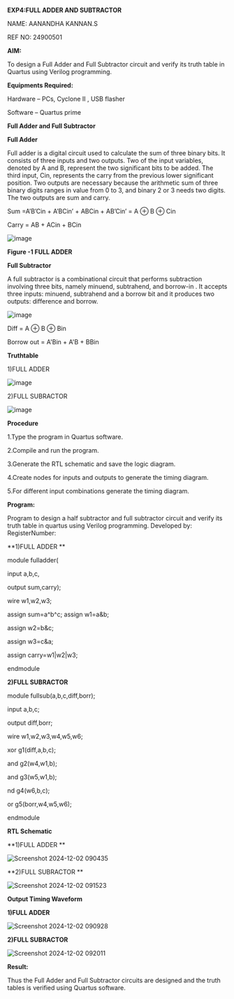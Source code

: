 **EXP4:FULL ADDER AND SUBTRACTOR**

NAME: AANANDHA KANNAN.S

REF NO: 24900501

**AIM:**

To design a Full Adder and Full Subtractor circuit and verify its truth table in Quartus using Verilog programming.

**Equipments Required:**

Hardware – PCs, Cyclone II , USB flasher

Software – Quartus prime

**Full Adder and Full Subtractor**

**Full Adder**

Full adder is a digital circuit used to calculate the sum of three binary bits. It consists of three inputs and two outputs. Two of the input variables, denoted by A and B, represent the two significant bits to be added. The third input, Cin, represents the carry from the previous lower significant position. Two outputs are necessary because the arithmetic sum of three binary digits ranges in value from 0 to 3, and binary 2 or 3 needs two digits. The two outputs are sum and carry.

Sum =A’B’Cin + A’BCin’ + ABCin + AB’Cin’ = A ⊕ B ⊕ Cin 

Carry = AB + ACin + BCin

![image](https://github.com/naavaneetha/FULL_ADDER_SUBTRACTOR/assets/154305477/0f30ba51-5ffb-4198-845f-18e054f675e7)

**Figure -1 FULL ADDER**

**Full Subtractor**

A full subtractor is a combinational circuit that performs subtraction involving three bits, namely minuend, subtrahend, and borrow-in . It accepts three inputs: minuend, subtrahend and a borrow bit and it produces two outputs: difference and borrow.

![image](https://github.com/naavaneetha/FULL_ADDER_SUBTRACTOR/assets/154305477/02b24f51-ab51-4304-9ad6-7b81ffc1ead5)

Diff = A ⊕ B ⊕ Bin 

Borrow out = A'Bin + A'B + BBin

**Truthtable**

1)FULL ADDER

![image](https://github.com/user-attachments/assets/629e4007-3291-4137-8480-b7943814e172)


2)FULL SUBRACTOR

![image](https://github.com/user-attachments/assets/1279277a-080d-49e2-8cfb-b40585fd44f5)



**Procedure**

1.Type the program in Quartus software.

2.Compile and run the program.

3.Generate the RTL schematic and save the logic diagram.

4.Create nodes for inputs and outputs to generate the timing diagram.

5.For different input combinations generate the timing diagram.

**Program:**

Program to design a half subtractor and full subtractor circuit and verify its truth table in quartus using Verilog programming. Developed by: RegisterNumber:

**1)FULL ADDER **

module fulladder(

input a,b,c,

output sum,carry);

wire w1,w2,w3;

assign sum=a^b^c;
assign w1=a&b;

assign w2=b&c;

assign w3=c&a;

assign carry=w1|w2|w3;

endmodule


**2)FULL SUBRACTOR**

module fullsub(a,b,c,diff,borr);

input a,b,c;

output diff,borr;

wire w1,w2,w3,w4,w5,w6;

xor g1(diff,a,b,c);

and g2(w4,w1,b);

and g3(w5,w1,b);

nd g4(w6,b,c);

or g5(borr,w4,w5,w6);

endmodule


**RTL Schematic**

**1)FULL ADDER **


![Screenshot 2024-12-02 090435](https://github.com/user-attachments/assets/edec3830-0681-420c-9fde-845e6f9ad4a1)


**2)FULL SUBRACTOR **

![Screenshot 2024-12-02 091523](https://github.com/user-attachments/assets/c7f34506-067d-42a6-ada5-039d840c2e7e)



**Output Timing Waveform**

**1)FULL ADDER**

![Screenshot 2024-12-02 090928](https://github.com/user-attachments/assets/fc4c44dd-8657-4197-879b-eeab2e0d098c)



**2)FULL SUBRACTOR**

![Screenshot 2024-12-02 092011](https://github.com/user-attachments/assets/5dc87847-e12f-4d08-8be5-e05175e6c574)


**Result:**

Thus the Full Adder and Full Subtractor circuits are designed and the truth tables is verified using Quartus software.



